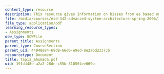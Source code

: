 ```yaml
---
content_type: resource
description: This resource gives information on biases from ee based on practice.
file: /media/courses/esd-342-advanced-system-architecture-spring-2006/191d448ea2a228dec55b310504ee669b_tapia_ahumada.pdf
file_type: application/pdf
learning_resource_types:
- Assignments
ocw_type: OCWFile
parent_title: Assignments
parent_type: CourseSection
parent_uid: 44948e84-69d8-66d0-e9ed-8e2abd23373b
resourcetype: Document
title: tapia_ahumada.pdf
uid: 191d448e-a2a2-28de-c55b-310504ee669b
---
```

